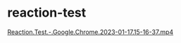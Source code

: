 # reaction-test


[Reaction.Test.-.Google.Chrome.2023-01-17.15-16-37.mp4](https://user-images.githubusercontent.com/58175495/212859104-e081e249-317f-4065-802f-c802ce0b69d4.mp4
)
